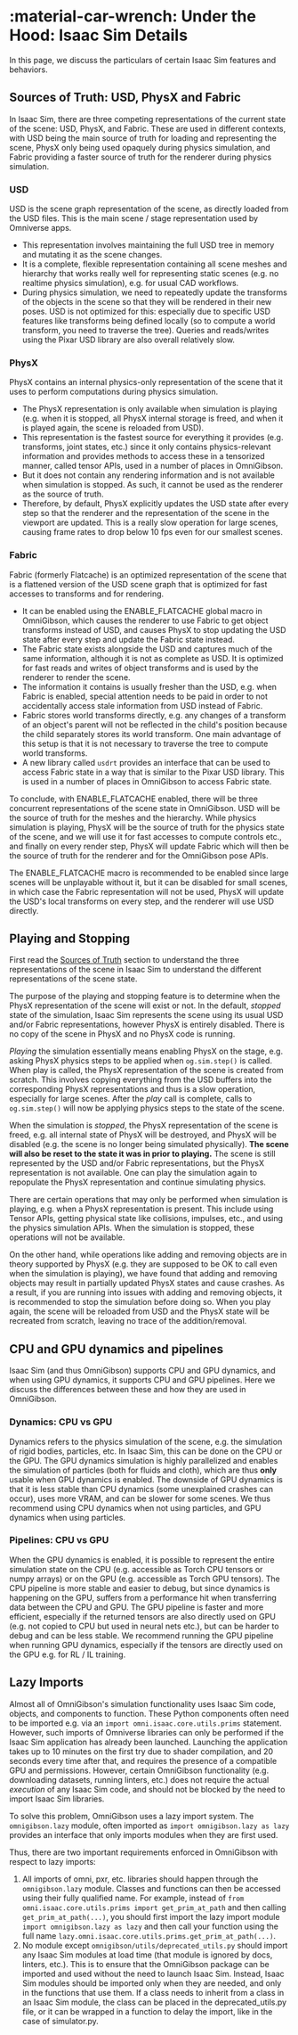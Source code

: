 # :material-car-wrench: **Under the Hood: Isaac Sim Details**
In this page, we discuss the particulars of certain Isaac Sim features and behaviors.

## Sources of Truth: USD, PhysX and Fabric
In Isaac Sim, there are three competing representations of the current state of the scene: USD, PhysX, and Fabric. These are used in different contexts, with USD being the main source of truth for loading and representing the scene, PhysX only being used opaquely during physics simulation, and Fabric providing a faster source of truth for the renderer during physics simulation.

### USD
USD is the scene graph representation of the scene, as directly loaded from the USD files. This is the main scene / stage representation used by Omniverse apps.

  * This representation involves maintaining the full USD tree in memory and mutating it as the scene changes.
  * It is a complete, flexible representation containing all scene meshes and hierarchy that works really well for representing static scenes (e.g. no realtime physics simulation), e.g. for usual CAD workflows.
  * During physics simulation, we need to repeatedly update the transforms of the objects in the scene so that they will be rendered in their new poses. USD is not optimized for this: especially due to specific USD features like transforms being defined locally (so to compute a world transform, you need to traverse the tree). Queries and reads/writes using the Pixar USD library are also overall relatively slow.

### PhysX
PhysX contains an internal physics-only representation of the scene that it uses to perform computations during physics simulation.

  * The PhysX representation is only available when simulation is playing (e.g. when it is stopped, all PhysX internal storage is freed, and when it is played again, the scene is reloaded from USD).
  * This representation is the fastest source for everything it provides (e.g. transforms, joint states, etc.) since it only contains physics-relevant information and provides methods to access these in a tensorized manner, called tensor APIs, used in a number of places in OmniGibson.
  * But it does not contain any rendering information and is not available when simulation is stopped. As such, it cannot be used as the renderer as the source of truth.
  * Therefore, by default, PhysX explicitly updates the USD state after every step so that the renderer and the representation of the scene in the viewport are updated. This is a really slow operation for large scenes, causing frame rates to drop below 10 fps even for our smallest scenes.

### Fabric
Fabric (formerly Flatcache) is an optimized representation of the scene that is a flattened version of the USD scene graph that is optimized for fast accesses to transforms and for rendering.

  * It can be enabled using the ENABLE_FLATCACHE global macro in OmniGibson, which causes the renderer to use Fabric to get object transforms instead of USD, and causes PhysX to stop updating the USD state after every step and update the Fabric state instead.
  * The Fabric state exists alongside the USD and captures much of the same information, although it is not as complete as USD. It is optimized for fast reads and writes of object transforms and is used by the renderer to render the scene.
  * The information it contains is usually fresher than the USD, e.g. when Fabric is enabled, special attention needs to be paid in order to not accidentally access stale information from USD instead of Fabric.
  * Fabric stores world transforms directly, e.g. any changes of a transform of an object's parent will not be reflected in the child's position because the child separately stores its world transform. One main advantage of this setup is that it is not necessary to traverse the tree to compute world transforms.
  * A new library called `usdrt` provides an interface that can be used to access Fabric state in a way that is similar to the Pixar USD library. This is used in a number of places in OmniGibson to access Fabric state.

To conclude, with ENABLE_FLATCACHE enabled, there will be three concurrent representations of the scene state in OmniGibson. USD will be the source of truth for the meshes and the hierarchy. While physics simulation is playing, PhysX will be the source of truth for the physics state of the scene, and we will use it for fast accesses to compute controls etc., and finally on every render step, PhysX will update Fabric which will then be the source of truth for the renderer and for the OmniGibson pose APIs.

The ENABLE_FLATCACHE macro is recommended to be enabled since large scenes will be unplayable without it, but it can be disabled for small scenes, in which case the Fabric representation will not be used, PhysX will update the USD's local transforms on every step, and the renderer will use USD directly.

## Playing and Stopping
First read the [Sources of Truth](#sources-of-truth-usd-physx-and-fabric) section to understand the three representations of the scene in Isaac Sim to understand the different representations of the scene state.

The purpose of the playing and stopping feature is to determine when the PhysX representation of the scene will exist or not. In the default, _stopped_ state of the simulation, Isaac Sim represents the scene using its usual USD and/or Fabric representations, however PhysX is entirely disabled. There is no copy of the scene in PhysX and no PhysX code is running.

_Playing_ the simulation essentially means enabling PhysX on the stage, e.g. asking PhysX physics steps to be applied when `og.sim.step()` is called. When play is called, the PhysX representation of the scene is created from scratch. This involves copying everything from the USD buffers into the corresponding PhysX representations and thus is a slow operation, especially for large scenes. After the _play_ call is complete, calls to `og.sim.step()` will now be applying physics steps to the state of the scene.

When the simulation is _stopped_, the PhysX representation of the scene is freed, e.g. all internal state of PhysX will be destroyed, and PhysX will be disabled (e.g. the scene is no longer being simulated physically). **The scene will also be reset to the state it was in prior to playing.** The scene is still represented by the USD and/or Fabric representations, but the PhysX representation is not available. One can play the simulation again to repopulate the PhysX representation and continue simulating physics.

There are certain operations that may only be performed when simulation is playing, e.g. when a PhysX representation is present. This include using Tensor APIs, getting physical state like collisions, impulses, etc., and using the physics simulation APIs. When the simulation is stopped, these operations will not be available.

On the other hand, while operations like adding and removing objects are in theory supported by PhysX (e.g. they are supposed to be OK to call even when the simulation is playing), we have found that adding and removing objects may result in partially updated PhysX states and cause crashes. As a result, if you are running into issues with adding and removing objects, it is recommended to stop the simulation before doing so. When you play again, the scene will be reloaded from USD and the PhysX state will be recreated from scratch, leaving no trace of the addition/removal.

## CPU and GPU dynamics and pipelines
Isaac Sim (and thus OmniGibson) supports CPU and GPU dynamics, and when using GPU dynamics, it supports CPU and GPU pipelines. Here we discuss the differences between these and how they are used in OmniGibson.

### Dynamics: CPU vs GPU
Dynamics refers to the physics simulation of the scene, e.g. the simulation of rigid bodies, particles, etc. In Isaac Sim, this can be done on the CPU or the GPU. The GPU dynamics simulation is highly parallelized and enables the simulation of particles (both for fluids and cloth), which are thus **only** usable when GPU dynamics is enabled. The downside of GPU dynamics is that it is less stable than CPU dynamics (some unexplained crashes can occur), uses more VRAM, and can be slower for some scenes. We thus recommend using CPU dynamics when not using particles, and GPU dynamics when using particles.

### Pipelines: CPU vs GPU
When the GPU dynamics is enabled, it is possible to represent the entire simulation state on the CPU (e.g. accessible as Torch CPU tensors or numpy arrays) or on the GPU (e.g. accessible as Torch GPU tensors). The CPU pipeline is more stable and easier to debug, but since dynamics is happening on the GPU, suffers from a performance hit when transferring data between the CPU and GPU. The GPU pipeline is faster and more efficient, especially if the returned tensors are also directly used on GPU (e.g. not copied to CPU but used in neural nets etc.), but can be harder to debug and can be less stable. We recommend running the GPU pipeline when running GPU dynamics, especially if the tensors are directly used on the GPU e.g. for RL / IL training.

## Lazy Imports
Almost all of OmniGibson's simulation functionality uses Isaac Sim code, objects, and components to function. These Python components often need to be imported e.g. via an `import omni.isaac.core.utils.prims` statement. However, such imports of Omniverse libraries can only be performed if the Isaac Sim application has already been launched. Launching the application takes up to 10 minutes on the first try due to shader compilation, and 20 seconds every time after that, and requires the presence of a compatible GPU and permissions. However, certain OmniGibson functionality (e.g. downloading datasets, running linters, etc.) does not require the actual _execution_ of any Isaac Sim code, and should not be blocked by the need to import Isaac Sim libraries.

To solve this problem, OmniGibson uses a lazy import system. The `omnigibson.lazy` module, often imported as `import omnigibson.lazy as lazy` provides an interface that only imports modules when they are first used.

Thus, there are two important requirements enforced in OmniGibson with respect to lazy imports:

1. All imports of omni, pxr, etc. libraries should happen through the `omnigibson.lazy` module. Classes and functions can then be accessed using their fully qualified name. For example, instead of `from omni.isaac.core.utils.prims import get_prim_at_path` and then calling `get_prim_at_path(...)`, you should first import the lazy import module `import omnigibson.lazy as lazy` and then call your function using the full name `lazy.omni.isaac.core.utils.prims.get_prim_at_path(...)`.
2. No module except `omnigibson/utils/deprecated_utils.py` should import any Isaac Sim modules at load time (that module is ignored by docs, linters, etc.). This is to ensure that the OmniGibson package can be imported and used without the need to launch Isaac Sim. Instead, Isaac Sim modules should be imported only when they are needed, and only in the functions that use them. If a class needs to inherit from a class in an Isaac Sim module, the class can be placed in the deprecated_utils.py file, or it can be wrapped in a function to delay the import, like in the case of simulator.py.